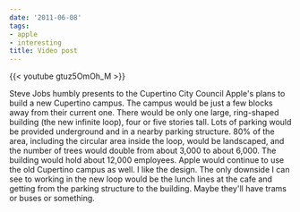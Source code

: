 ```yaml
---
date: '2011-06-08'
tags:
- apple
- interesting
title: Video post
---
```


{{< youtube gtuz5OmOh_M >}}

Steve Jobs humbly presents to the Cupertino City Council Apple's plans to build a new Cupertino campus. The campus would be just a few blocks away from their current one. There would be only one large, ring-shaped building (the new infinite loop), four or five stories tall. Lots of parking would be provided underground and in a nearby parking structure. 80% of the area, including the circular area inside the loop, would be landscaped, and the number of trees would double from about 3,000 to about 6,000. The building would hold about 12,000 employees. Apple would continue to use the old Cupertino campus as well. I like the design. The only downside I can see to working in the new loop would be the lunch lines at the cafe and getting from the parking structure to the building. Maybe they'll have trams or buses or something.
